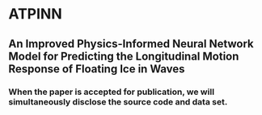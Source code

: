 # ATPINN
## An Improved Physics-Informed Neural Network Model for Predicting the Longitudinal Motion Response of Floating Ice in Waves
### When the paper is accepted for publication, we will simultaneously disclose the source code and data set.
